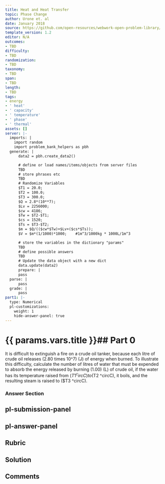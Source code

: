 ```yaml
---
title: Heat and Heat Transfer
topic: Phase Change
author: Urone et. al
date: January 2018
source: https://github.com/open-resources/webwork-open-problem-library/tree/master/Contrib/BrockPhysics/College_Physics_Urone/14.Heat_and_Heat_Transfer/14-03.Phase_Change/NU_U17_14_03_010.pg
template_version: 1.2
editor: N/A
outcomes:
- TBD
difficulty:
- TBD
randomization:
- TBD
taxonomy:
- TBD
span:
- TBD
length:
- TBD
tags:
- energy
- ' heat'
- ' capacity'
- ' temperature'
- ' phase'
- ' thermal'
assets: []
server: |-
  imports: |
    import random
    import problem_bank_helpers as pbh
  generate: |
      data2 = pbh.create_data2()

      # define or load names/items/objects from server files
      TBD
      # store phrases etc
      TBD
      # Randomize Variables
      $T1 = 20.0;
      $T2 = 100.0;
      $T3 = 300.0;
      $Q = 2.8*(10**7);
      $Lv = 2256000;
      $cw = 4186;
      $Tw = $T2-$T1;
      $cs = 1520;
      $Ts = $T3-$T2;
      $m = $Q/(($cw*$Tw)+$Lv+($cs*$Ts));
      $V = $m*(1/1000)*1000;    #1m^3/1000kg * 1000L/1m^3

      # store the variables in the dictionary "params"
      TBD
      # define possible answers
      TBD
      # Update the data object with a new dict
      data.update(data2)
      prepare: |
      pass
  parse: |
      pass
  grade: |
      pass
part1: |-
  type: Numerical
  pl-customizations:
    weight: 1
    hide-answer-panel: true
---
```


# {{ params.vars.title }}## Part 0 
It is difficult to extinguish a fire on a crude oil tanker, because each litre of crude oil releases (2.80 times 10^7) (J) of energy when burned. To illustrate this difficulty, calculate the number of litres of water that must be expended to absorb the energy released by burning (1.00) (L) of crude oil, if the water has its temperature raised from ($T1 ^circC) to ($T2 ^circC), it boils, and the resulting steam is raised to ($T3 ^circC). 


### Answer Section 


## pl-submission-panel 


## pl-answer-panel 


## Rubric 


## Solution 


## Comments 


